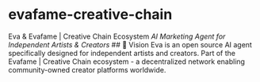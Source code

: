 # evafame-creative-chain
 Eva &amp; Evafame | Creative Chain Ecosystem  *AI Marketing Agent for Independent Artists &amp; Creators*  ## 🎯 Vision Eva is an open source AI agent specifically designed for independent artists and creators. Part of the Evafame | Creative Chain ecosystem - a decentralized network enabling community-owned creator platforms worldwide.
